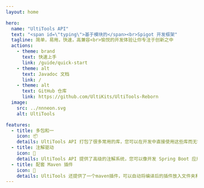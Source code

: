 ```yaml
---
layout: home

hero:
  name: "UltiTools API"
  text: "<span id=\"typing\">基于模块的</span><br>Spigot 开发框架"
  tagline: 简单，易用，快速，高兼容<br>愉悦的开发体验让你专注于创新之中
  actions:
    - theme: brand
      text: 快速上手
      link: /guide/quick-start
    - theme: alt
      text: Javadoc 文档
      link: /
    - theme: alt
      text: GitHub 仓库
      link: https://github.com/UltiKits/UltiTools-Reborn
  image:
    src: ../nnneon.svg
    alt: UltiTools

features:
  - title: 多包和一
    icon: 📦
    details: UltiTools API 打包了很多常用的库，您可以在开发中直接使用这些库而无需担心插件的体量。
  - title: 注解驱动
    icon: 🚀
    details: UltiTools API 提供了高级的注解系统，您可以像开发 Spring Boot 应用一样开发Spigot插件。
  - title: 配套 Maven 插件
    icon: 🧩
    details: UltiTools 还提供了一个maven插件，可以自动将编译后的插件放入文件夹和上传模块至UltiCloud，提升您开发插件的生活质量。
---
```


<style>
:root {
  --vp-home-hero-name-color: transparent;
  --vp-home-hero-name-background: -webkit-linear-gradient(120deg, #bd34fe 30%, #41d1ff);

  --vp-home-hero-image-background-image: linear-gradient(180deg, rgba(189,52,254,0.4) 50%, rgba(71,202,255,0.4) 50%);
  --vp-home-hero-image-filter: blur(44px);
}

@media (min-width: 640px) {
  :root {
    --vp-home-hero-image-filter: blur(56px);
  }
}

@media (min-width: 960px) {
  :root {
    --vp-home-hero-image-filter: blur(68px);
  }
}
</style>

<script setup>
import {onMounted} from 'vue';
import Typewriter from 'typewriter-effect/dist/core';

onMounted(() => {
  let typing = document.getElementById('typing');

  let typewriter = new Typewriter(typing, {
    loop: true,
    delay: 75,
  });

  typewriter
    .typeString('基于模块的')
    .pauseFor(2000)
    .deleteChars(5)
    .typeString('注解驱动的')
    .pauseFor(2000)
    .deleteChars(5)
    .typeString('云端支持的')
    .pauseFor(2000)
    .deleteChars(5)
    .typeString('上手迅速的')
    .pauseFor(2000)
    .start();
})
</script>
